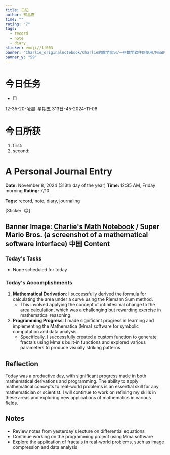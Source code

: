 ```yaml
---
title: 日记
author: 贺昌嘉
time: ""
rating: "7"
tags:
  - record
  - note
  - diary
sticker: emoji//1f603
banner: "Charlie_originalnotebook/Charlie的数学笔记/一些数学软件的使用/Mma的学习和使用/利用Mma生成的一些文件/超级三叶草1.jpg"
banner_y: "59"
---
```

# 今日任务
- [ ]  
12-35-20-凌晨-星期五
313日-45-2024-11-08

# 今日所获
1. first:
2. second:


**A Personal Journal Entry**
==========================

**Date:** November 8, 2024 (313th day of the year)
**Time:** 12:35 AM, Friday morning
**Rating:** 7/10

**Tags:** record, note, diary, journaling

[Sticker: 😊]


**Banner Image:** [Charlie's Math Notebook](https://example.com/math-notebook/) / Super Mario Bros. (a screenshot of a mathematical software interface)
中国
**Content**
------------

### Today's Tasks

*   None scheduled for today

### Today's Accomplishments

1.  **Mathematical Derivation**: I successfully derived the formula for calculating the area under a curve using the Riemann Sum method.
    *   This involved applying the concept of infinitesimal change to the area calculation, which was a challenging but rewarding exercise in mathematical reasoning.
2.  **Programming Progress**: I made significant progress in learning and implementing the Mathematica (Mma) software for symbolic computation and data analysis.
    *   Specifically, I successfully created a custom function to generate fractals using Mma's built-in functions and explored various parameters to produce visually striking patterns.

**Reflection**
---------------

Today was a productive day, with significant progress made in both mathematical derivations and programming. The ability to apply mathematical concepts to real-world problems is an essential skill for any mathematician or scientist. I will continue to work on refining my skills in these areas and exploring new applications of mathematics in various fields.

**Notes**
----------

*   Review notes from yesterday's lecture on differential equations
*   Continue working on the programming project using Mma software
*   Explore the application of fractals in real-world problems, such as image compression and data analysis

